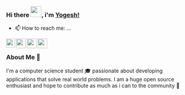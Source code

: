 ### Hi there <img src="https://github.com/TheDudeThatCode/TheDudeThatCode/blob/master/Assets/Hi.gif" width="29px">, i'm [Yogesh!](https://yogeshbhardwaj.herokuapp.com/)

- 📫 How to reach me: ...
<a href="https://www.linkedin.com/in/yogesh-bhardwaj-61a005157/">
  <img align="left" width="24px" src="https://cdn.jsdelivr.net/npm/simple-icons@v3/icons/linkedin.svg"  />
</a>
<a href="https://twitter.com/impirios">
  <img align="left" width="26px" src="https://cdn.jsdelivr.net/npm/simple-icons@v3/icons/twitter.svg" />
</a>
<a href="mailto:yb2112001@gmail.com">
  <img align="left" width="26px" src="https://cdn.jsdelivr.net/npm/simple-icons@v3/icons/gmail.svg" />
</a>
<a href="https://stackoverflow.com/users/10478788/impirios">
  <img align="left" width="26px" src="https://cdn.jsdelivr.net/npm/simple-icons@3.13.0/icons/stackoverflow.svg" />
</a>

<br />

### About Me 🚀
I'm a computer science student 🎓 passionate about developing applications that solve real world problems.
I am a huge open source enthusiast and hope to contribute as much as i can to the community 👯

<!--
**impirios/impirios** is a ✨ _special_ ✨ repository because its `README.md` (this file) appears on your GitHub profile.

Here are some ideas to get you started:

- 🔭 I’m currently working on ...
- 🌱 I’m currently learning ...
- 👯 I’m looking to collaborate on ...
- 🤔 I’m looking for help with ...
- 💬 Ask me about ...
- 📫 How to reach me: ...
- 😄 Pronouns: ...
- ⚡ Fun fact: ...
-->
